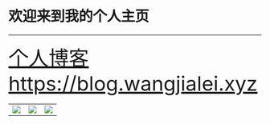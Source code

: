 # 欢迎来到我的个人主页

<hr>

<div style="font-size:40px;">
  <a href="https://github.com/wjl-lab">个人博客 https://blog.wangjialei.xyz</a>
</div>
  


<table>
  <tr>
    <td>
      <a href="https://github.com/wjl-lab"><img src="./gtihub.ico" style="zoom:100%;"/></a>
    </td>
    <td>
      <a href="https://space.bilibili.com/433694656"><img src="./bilibili.ico" style="zoom:100%;"/></a>
    </td>
    <td>
      <a href="https://www.zhihu.com/people/zao-zao-zao-63-70"><img src="./zhihu.ico" style="zoom:100%;"/></a>
    </td>
  </tr>
</table>


















